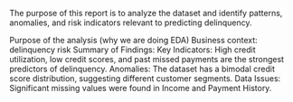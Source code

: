 The purpose of this report is to analyze the dataset and identify patterns, anomalies, and risk indicators relevant to predicting delinquency.

Purpose of the analysis (why we are doing EDA)
Business context: delinquency risk
Summary of Findings:
Key Indicators: High credit utilization, low credit scores, and past missed payments are the strongest predictors of delinquency.
Anomalies: The dataset has a bimodal credit score distribution, suggesting different customer segments.
Data Issues: Significant missing values were found in Income and Payment History.

